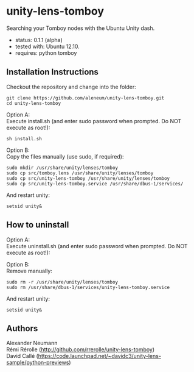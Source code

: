unity-lens-tomboy
=================

Searching your Tomboy nodes with the Ubuntu Unity dash.

* status: 0.1.1 (alpha)
* tested with: Ubuntu 12.10.
* requires: python tomboy

Installation Instructions
-------------------------

Checkout the repository and change into the folder:

	git clone https://github.com/aleneum/unity-lens-tomboy.git
	cd unity-lens-tomboy

Option A:  
Execute install.sh (and enter sudo password when prompted. Do NOT execute as root!):

	sh install.sh

Option B:  
Copy the files manually (use sudo, if required):

	sudo mkdir /usr/share/unity/lenses/tomboy
	sudo cp src/tomboy.lens /usr/share/unity/lenses/tomboy
 	sudo cp src/unity-lens-tomboy /usr/share/unity/lenses/tomboy
 	sudo cp src/unity-lens-tomboy.service /usr/share/dbus-1/services/

And restart unity:

	setsid unity&

How to uninstall
----------------
Option A:  
Execute uninstall.sh (and enter sudo password when prompted. Do NOT execute as root!):

Option B:  
Remove manually:

	sudo rm -r /usr/share/unity/lenses/tomboy
	sudo rm /usr/share/dbus-1/services/unity-lens-tomboy.service

And restart unity:

	setsid unity&

Authors
-------
Alexander Neumann  
Rémi Rérolle (http://github.com/rrerolle/unity-lens-tomboy)  
David Callé (https://code.launchpad.net/~davidc3/unity-lens-sample/python-previews)
